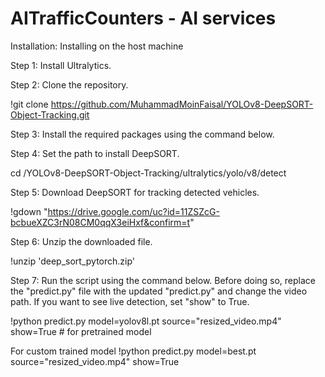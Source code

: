 # AITrafficCounters - AI services
Installation:
Installing on the host machine

Step 1: Install Ultralytics.

Step 2: Clone the repository.

!git clone https://github.com/MuhammadMoinFaisal/YOLOv8-DeepSORT-Object-Tracking.git


Step 3: Install the required packages using the command below.

Step 4: Set the path to install DeepSORT.

cd /YOLOv8-DeepSORT-Object-Tracking/ultralytics/yolo/v8/detect

Step 5: Download DeepSORT for tracking detected vehicles.

!gdown "https://drive.google.com/uc?id=11ZSZcG-bcbueXZC3rN08CM0qqX3eiHxf&confirm=t"

Step 6: Unzip the downloaded file.

!unzip 'deep_sort_pytorch.zip'


Step 7: Run the script using the command below. Before doing so, replace the "predict.py" file with the updated "predict.py" 
and change the video path. If you want to see live detection, set "show" to True.

!python predict.py model=yolov8l.pt source="resized_video.mp4" show=True # for pretrained model

For custom trained model
!python predict.py model=best.pt source="resized_video.mp4" show=True


